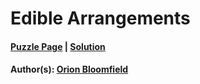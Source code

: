 # Edible Arrangements

#### [Puzzle Page](2.5-p.pdf) | [Solution](2.5.pdf)
#### Author(s): [Orion Bloomfield](../../../../search.html?q=Orion+Bloomfield)

